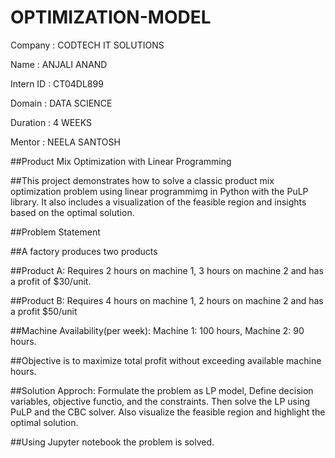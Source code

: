 # OPTIMIZATION-MODEL

Company : CODTECH IT SOLUTIONS

Name : ANJALI ANAND

Intern ID : CT04DL899

Domain : DATA SCIENCE

Duration : 4 WEEKS

Mentor : NEELA SANTOSH

##Product Mix Optimization with Linear Programming

##This project demonstrates how to solve a classic product mix optimization problem using linear programmimg in Python with the PuLP library. It also includes a visualization of the feasible region and insights based on the optimal solution.

##Problem Statement

##A factory produces two products

##Product A: Requires 2 hours on machine 1, 3 hours on machine 2 and has a profit of $30/unit.

##Product B: Requires 4 hours on machine 1, 2 hours on machine 2 and has a profit $50/unit

##Machine Availability(per week): Machine 1: 100 hours, Machine 2: 90 hours.

##Objective is to maximize total profit without exceeding available machine hours.

##Solution Approch: Formulate the problem as LP model, Define decision variables, objective functio, and the constraints. Then solve the LP using PuLP and the CBC solver. Also visualize the feasible region and highlight the optimal solution.

##Using Jupyter notebook the problem is solved.
